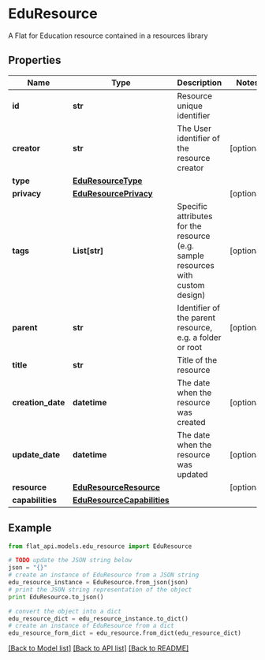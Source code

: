 # EduResource

A Flat for Education resource contained in a resources library

## Properties

Name | Type | Description | Notes
------------ | ------------- | ------------- | -------------
**id** | **str** | Resource unique identifier | 
**creator** | **str** | The User identifier of the resource creator | [optional] 
**type** | [**EduResourceType**](EduResourceType.md) |  | 
**privacy** | [**EduResourcePrivacy**](EduResourcePrivacy.md) |  | [optional] 
**tags** | **List[str]** | Specific attributes for the resource (e.g. sample resources with custom design) | [optional] 
**parent** | **str** | Identifier of the parent resource, e.g. a folder or root | [optional] 
**title** | **str** | Title of the resource | 
**creation_date** | **datetime** | The date when the resource was created | [optional] 
**update_date** | **datetime** | The date when the resource was updated | [optional] 
**resource** | [**EduResourceResource**](EduResourceResource.md) |  | [optional] 
**capabilities** | [**EduResourceCapabilities**](EduResourceCapabilities.md) |  | 

## Example

```python
from flat_api.models.edu_resource import EduResource

# TODO update the JSON string below
json = "{}"
# create an instance of EduResource from a JSON string
edu_resource_instance = EduResource.from_json(json)
# print the JSON string representation of the object
print EduResource.to_json()

# convert the object into a dict
edu_resource_dict = edu_resource_instance.to_dict()
# create an instance of EduResource from a dict
edu_resource_form_dict = edu_resource.from_dict(edu_resource_dict)
```
[[Back to Model list]](../README.md#documentation-for-models) [[Back to API list]](../README.md#documentation-for-api-endpoints) [[Back to README]](../README.md)


